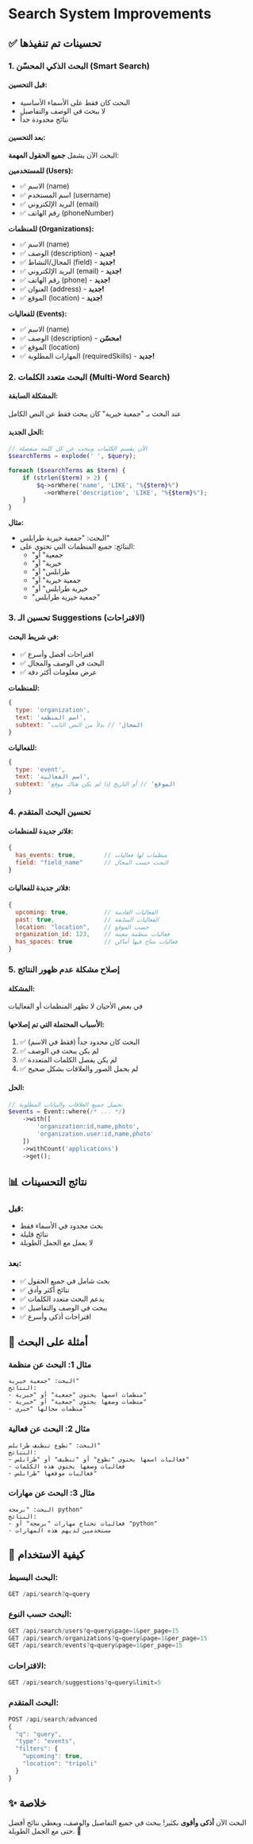 # Search System Improvements

## ✅ تحسينات تم تنفيذها

### 1. البحث الذكي المحسّن (Smart Search)

#### قبل التحسين:
- البحث كان فقط على الأسماء الأساسية
- لا يبحث في الوصف والتفاصيل
- نتائج محدودة جداً

#### بعد التحسين:
البحث الآن يشمل **جميع الحقول المهمة**:

**للمستخدمين (Users):**
- ✅ الاسم (name)
- ✅ اسم المستخدم (username)
- ✅ البريد الإلكتروني (email)
- ✅ رقم الهاتف (phoneNumber)

**للمنظمات (Organizations):**
- ✅ الاسم (name)
- ✅ الوصف (description) - **جديد!**
- ✅ المجال/النشاط (field) - **جديد!**
- ✅ البريد الإلكتروني (email) - **جديد!**
- ✅ رقم الهاتف (phone) - **جديد!**
- ✅ العنوان (address) - **جديد!**
- ✅ الموقع (location) - **جديد!**

**للفعاليات (Events):**
- ✅ الاسم (name)
- ✅ الوصف (description) - **محسّن!**
- ✅ الموقع (location)
- ✅ المهارات المطلوبة (requiredSkills) - **جديد!**

### 2. البحث متعدد الكلمات (Multi-Word Search)

#### المشكلة السابقة:
عند البحث بـ "جمعية خيرية" كان يبحث فقط عن النص الكامل

#### الحل الجديد:
```php
// الآن يقسم الكلمات ويبحث عن كل كلمة منفصلة
$searchTerms = explode(' ', $query);

foreach ($searchTerms as $term) {
    if (strlen($term) > 2) {
        $q->orWhere('name', 'LIKE', "%{$term}%")
          ->orWhere('description', 'LIKE', "%{$term}%");
    }
}
```

**مثال:**
- البحث: "جمعية خيرية طرابلس"
- النتائج: جميع المنظمات التي تحتوي على:
  - "جمعية" أو
  - "خيرية" أو
  - "طرابلس" أو
  - "جمعية خيرية" أو
  - "خيرية طرابلس" أو
  - "جمعية خيرية طرابلس"

### 3. تحسين الـ Suggestions (الاقتراحات)

#### في شريط البحث:
- ✅ اقتراحات أفضل وأسرع
- ✅ البحث في الوصف والمجال
- ✅ عرض معلومات أكثر دقة

**للمنظمات:**
```javascript
{
  type: 'organization',
  text: 'اسم المنظمة',
  subtext: 'المجال' // بدلاً من النص الثابت
}
```

**للفعاليات:**
```javascript
{
  type: 'event',
  text: 'اسم الفعالية',
  subtext: 'الموقع' // أو التاريخ إذا لم يكن هناك موقع
}
```

### 4. تحسين البحث المتقدم

#### فلاتر جديدة للمنظمات:
```javascript
{
  has_events: true,        // منظمات لها فعاليات
  field: "field_name"      // البحث حسب المجال
}
```

#### فلاتر جديدة للفعاليات:
```javascript
{
  upcoming: true,          // الفعاليات القادمة
  past: true,              // الفعاليات السابقة
  location: "location",    // حسب الموقع
  organization_id: 123,    // فعاليات منظمة معينة
  has_spaces: true         // فعاليات متاح فيها أماكن
}
```

### 5. إصلاح مشكلة عدم ظهور النتائج

#### المشكلة:
في بعض الأحيان لا تظهر المنظمات أو الفعاليات

#### الأسباب المحتملة التي تم إصلاحها:
1. ✅ البحث كان محدود جداً (فقط في الاسم)
2. ✅ لم يكن يبحث في الوصف
3. ✅ لم يكن يفصل الكلمات المتعددة
4. ✅ لم يحمل الصور والعلاقات بشكل صحيح

#### الحل:
```php
// تحميل جميع العلاقات والبيانات المطلوبة
$events = Event::where(/* ... */)
    ->with([
        'organization:id,name,photo',
        'organization.user:id,name,photo'
    ])
    ->withCount('applications')
    ->get();
```

## 📊 نتائج التحسينات

### قبل:
- بحث محدود في الأسماء فقط
- نتائج قليلة
- لا يعمل مع الجمل الطويلة

### بعد:
- ✅ بحث شامل في جميع الحقول
- ✅ نتائج أكثر وأدق
- ✅ يدعم البحث متعدد الكلمات
- ✅ يبحث في الوصف والتفاصيل
- ✅ اقتراحات أذكى وأسرع

## 🧪 أمثلة على البحث

### مثال 1: البحث عن منظمة
```
البحث: "جمعية خيرية"
النتائج:
- منظمات اسمها يحتوي "جمعية" أو "خيرية"
- منظمات وصفها يحتوي "جمعية" أو "خيرية"
- منظمات مجالها "خيري"
```

### مثال 2: البحث عن فعالية
```
البحث: "تطوع تنظيف طرابلس"
النتائج:
- فعاليات اسمها يحتوي "تطوع" أو "تنظيف" أو "طرابلس"
- فعاليات وصفها يحتوي هذه الكلمات
- فعاليات موقعها "طرابلس"
```

### مثال 3: البحث عن مهارات
```
البحث: "برمجة python"
النتائج:
- فعاليات تحتاج مهارات "برمجة" أو "python"
- مستخدمين لديهم هذه المهارات
```

## 🚀 كيفية الاستخدام

### البحث البسيط:
```javascript
GET /api/search?q=query
```

### البحث حسب النوع:
```javascript
GET /api/search/users?q=query&page=1&per_page=15
GET /api/search/organizations?q=query&page=1&per_page=15
GET /api/search/events?q=query&page=1&per_page=15
```

### الاقتراحات:
```javascript
GET /api/search/suggestions?q=query&limit=5
```

### البحث المتقدم:
```javascript
POST /api/search/advanced
{
  "q": "query",
  "type": "events",
  "filters": {
    "upcoming": true,
    "location": "tripoli"
  }
}
```

## ✨ خلاصة

البحث الآن **أذكى وأقوى** بكثير! يبحث في جميع التفاصيل والوصف، ويعطي نتائج أفضل حتى مع الجمل الطويلة. 🎉
